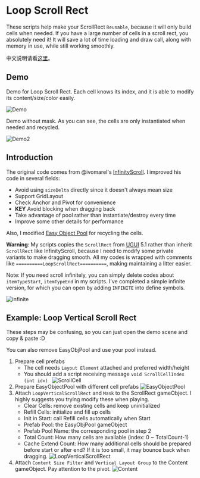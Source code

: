 # Loop Scroll Rect

These scripts help make your ScrollRect `Reusable`, because it will only build cells when needed. If you have a large number of cells in a scroll rect, you absolutely need it! It will save a lot of time loading and draw call, along with memory in use, while still working smoothly.

中文说明请看[这里](http://qiankanglai.me/misc/2015/08/15/LoopScrollRect/)。

## Demo

Demo for Loop Scroll Rect. Each cell knows its index, and it is able to modify its content/size/color easily.

![Demo](Images/demo1.gif)

Demo without mask. As you can see, the cells are only instantiated when needed and recycled.

![Demo2](Images/demo2.gif)

## Introduction

The original code comes from @ivomarel's [InfinityScroll](https://github.com/ivomarel/InfinityScroll). I improved his code in several fields:
- Avoid using `sizeDelta` directly since it doesn't always mean size
- Support GridLayout
- Check Anchor and Pivot for convenience
- **KEY** Avoid blocking when dragging back
- Take advantage of pool rather than instantiate/destroy every time
- Improve some other details for performance

Also, I modified [Easy Object Pool](https://www.assetstore.unity3d.com/cn/#!/content/31928) for recycling the cells. 

**Warning**: My scripts copies the `ScrollRect` from [UGUI](https://bitbucket.org/Unity-Technologies/ui) 5.1 rather than inherit `ScrollRect` like InfinityScroll, because I need to modify some private variants to make dragging smooth. All my codes is wrapped with comments like `==========LoopScrollRect==========`, making maintaining a litter easier.

Note: If you need scroll infinitely, you can simply delete codes about `itemTypeStart`, `itemTypeEnd` in my scripts. I've completed a simple infinite version, for which you can open by adding `INFINITE` into define symbols.

![infinite](Images/infinite.png)

## Example: Loop Vertical Scroll Rect

These steps may be confusing, so you can just open the demo scene and copy & paste :D

You can also remove EasyObjPool and use your pool instead.

1. Prepare cell prefabs
    - The cell needs `Layout Element` attached and preferred width/height
    - You should add a script receiving message `void ScrollCellIndex (int idx) `
![ScrollCell](Images/ScrollCell.png)
2. Prepare EasyObjectPool with different cell prefabs
![EasyObjectPool](Images/EasyObjectPool.png)
3. Attach `LoopVerticalScrollRect` and `Mask` to the ScrollRect gameObject. I highly suggests you trying modify these when playing.
	- Clear Cells: remove existing cells and keep uninitialized
	- Refill Cells: initialize and fill up cells
	- Init in Start: call Refill cells automatically when Start
	- Prefab Pool: the EasyObjPool gameObject
	- Prefab Pool Name: the corresponding pool in step 2
	- Total Count: How many cells are available (index: 0 ~ TotalCount-1)
	- Cache Extend Count: How many additional cells should be prepared before start or after end? If it is too small, it may bounce back when dragging. 
![LoopVerticalScrollRect](Images/LoopVerticalScrollRect.png)
4. Attach `Content Size Filter` and `Vertical Layout Group` to the Content gameObject. Pay attention to the pivot.
![Content](Images/Content.png)
